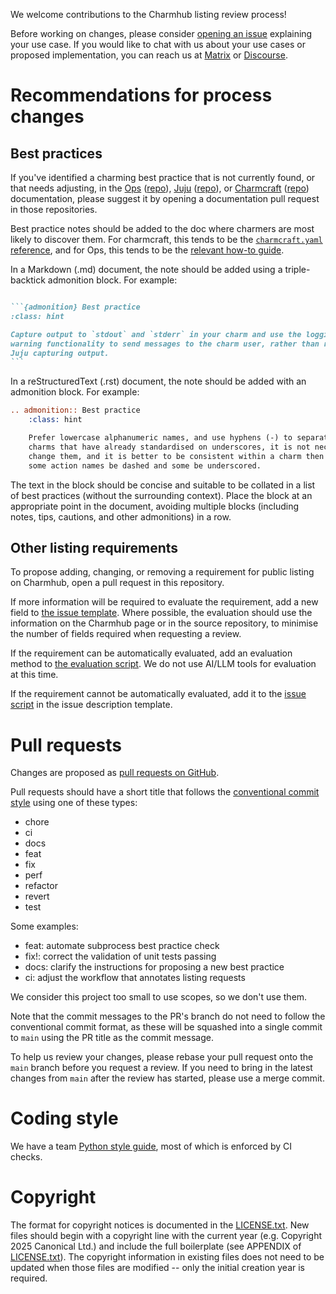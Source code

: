 We welcome contributions to the Charmhub listing review process!

Before working on changes, please consider [opening an issue](https://github.com/tonyandrewmeyer/charmhub-listing-review/issues) explaining your use case. If you would like to chat with us about your use cases or proposed implementation, you can reach us at [Matrix](https://matrix.to/#/#charmhub-charmdev:ubuntu.com) or [Discourse](https://discourse.charmhub.io/).

# Recommendations for process changes

## Best practices

If you've identified a charming best practice that is not currently found, or that needs adjusting, in the [Ops](https://ops.readthedocs.io) ([repo](https://github.com/canonical/operator)), [Juju](https://juju.is/docs) ([repo](https://github.com/juju/juju)), or [Charmcraft](https://canonical-charmcraft.readthedocs-hosted.com/latest/) ([repo](https://github.com/canonical/charmcraft)) documentation, please suggest it by opening a documentation pull request in those repositories.

Best practice notes should be added to the doc where charmers are most likely to discover them. For charmcraft, this tends to be the [`charmcraft.yaml` reference](https://canonical-charmcraft.readthedocs-hosted.com/latest/reference/files/charmcraft-yaml-file/), and for Ops, this tends to be the [relevant how-to guide](https://ops.readthedocs.io/en/latest/howto/index.html).

In a Markdown (.md) document, the note should be added using a triple-backtick admonition block. For example:

````markdown

```{admonition} Best practice
:class: hint

Capture output to `stdout` and `stderr` in your charm and use the logging and
warning functionality to send messages to the charm user, rather than rely on
Juju capturing output.
```

````

In a reStructuredText (.rst) document, the note should be added with an admonition block. For example:

```rst
.. admonition:: Best practice
    :class: hint

    Prefer lowercase alphanumeric names, and use hyphens (-) to separate words. For
    charms that have already standardised on underscores, it is not necessary to
    change them, and it is better to be consistent within a charm then to have
    some action names be dashed and some be underscored.
```

The text in the block should be concise and suitable to be collated in a list of best practices (without the surrounding context). Place the block at an appropriate point in the document, avoiding multiple blocks (including notes, tips, cautions, and other admonitions) in a row.

## Other listing requirements

To propose adding, changing, or removing a requirement for public listing on Charmhub, open a pull request in this repository.

If more information will be required to evaluate the requirement, add a new field to [the issue template](./.github/ISSUE_TEMPLATE/listing-request.yaml). Where possible, the evaluation should use the information on the Charmhub page or in the source repository, to minimise the number of fields required when requesting a review.

If the requirement can be automatically evaluated, add an evaluation method to [the evaluation script](./evaluate.py). We do not use AI/LLM tools for evaluation at this time.

If the requirement cannot be automatically evaluated, add it to the [issue script](./update_issue.py) in the issue description template.

# Pull requests

Changes are proposed as [pull requests on GitHub](https://github.com/tonyandrewmeyer/charmhub-listing-review/pulls).

Pull requests should have a short title that follows the [conventional commit style](https://www.conventionalcommits.org/en/) using one of these types:

- chore
- ci
- docs
- feat
- fix
- perf
- refactor
- revert
- test

Some examples:

- feat: automate subprocess best practice check
- fix!: correct the validation of unit tests passing
- docs: clarify the instructions for proposing a new best practice
- ci: adjust the workflow that annotates listing requests

We consider this project too small to use scopes, so we don't use them.

Note that the commit messages to the PR's branch do not need to follow the conventional commit format, as these will be squashed into a single commit to `main` using the PR title as the commit message.

To help us review your changes, please rebase your pull request onto the `main` branch before you request a review. If you need to bring in the latest changes from `main` after the review has started, please use a merge commit.

# Coding style

We have a team [Python style guide](https://github.com/canonical/operator/blob/main/STYLE.md), most of which is enforced by CI checks.

# Copyright

The format for copyright notices is documented in the [LICENSE.txt](LICENSE.txt). New files should begin with a copyright line with the current year (e.g. Copyright 2025 Canonical Ltd.) and include the full boilerplate (see APPENDIX of [LICENSE.txt](LICENSE.txt)). The copyright information in existing files does not need to be updated when those files are modified -- only the initial creation year is required.
